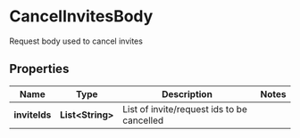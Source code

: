

# CancelInvitesBody

Request body used to cancel invites

## Properties

| Name | Type | Description | Notes |
|------------ | ------------- | ------------- | -------------|
|**inviteIds** | **List&lt;String&gt;** | List of invite/request ids to be cancelled |  |



